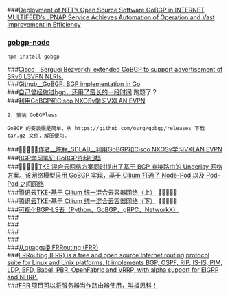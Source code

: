 ###[Deployment of NTT’s Open Source Software GoBGP in INTERNET MULTIFEED’s JPNAP Service Achieves Automation of Operation and Vast Improvement in Efficiency](https://www.ntt-review.jp/archive/ntttechnical.php?contents=ntr201612sr1_s.html)  
### [gobgp-node](https://www.npmjs.com/package/gobgp)  
```shell
npm install gobgp
```
###[Cisco__Serguei Bezverkhi extended GoBGP to support advertisement of SRv6 L3VPN NLRIs.](https://www.segment-routing.net/open-software/gobgp/)  
###[Github__GoBGP: BGP implementation in Go](https://github.com/osrg/gobgp)  
###[自己曾经做过bgp，还用了蛮长的一段时间](http://anbenqishi.github.io/2019/09/03/arts-tips-gobgp-gns3-start/)  跑题了？  
###[利用GoBGP和Cisco NXOSv学习VXLAN EVPN](https://www.shangmayuan.com/a/24acf1fdf2d9422ba03eb7f6.html)  
```
2. 安装 GoBGPless

GoBGP 的安装很是简单，从 https://github.com/osrg/gobgp/releases 下载 tar.gz 文件，解压便可。
```
###🚀🚀🚀🚀🚀[作者__陈程_SDLAB__利用GoBGP和Cisco NXOSv学习VXLAN EVPN](https://www.sdnlab.com/22918.html)  
###[BGP学习笔记 GoBGP资料归档](https://www.xknote.com/blog/206243.html)  
###🚀🚀🚀🚀🚀[TKE 混合云网络方案同时提出了基于 BGP 直接路由的 Underlay 网络方案。该网络模型采用 GoBGP 实现，基于 Cilium 打通了 Node-Pod 以及 Pod-Pod 之间网络](https://juejin.cn/post/6981630423793156110)  
###[腾讯云TKE-基于 Cilium 统一混合云容器网络（上）](https://juejin.cn/post/6976138850762489864)  🚀🚀🚀🚀🚀  
###[腾讯云TKE-基于 Cilium 统一混合云容器网络（下）](https://juejin.cn/post/6981630423793156110)  🚀🚀🚀🚀🚀  
###[可视化BGP-LS表（Python、GoBGP、gRPC、NetworkX）](https://www.gingerdoc.com/default/visualising-bgp-ls-tables)  
###[]()  
###[]()  
###[]()  
###[]()  
###[从quagga到FRRouting (FRR)](https://developer.aliyun.com/article/458873?accounttraceid=54f931f74f584c92bc3522983b7fbb25jzmi)  
###[FRRouting (FRR) is a free and open source Internet routing protocol suite for Linux and Unix platforms. It implements BGP, OSPF, RIP, IS-IS, PIM, LDP, BFD, Babel, PBR, OpenFabric and VRRP, with alpha support for EIGRP and NHRP.](https://frrouting.org/)  
###[FRR 项目可以将服务器当作路由器使用，叫板思科！ ](https://www.sohu.com/a/132206757_465914)  
